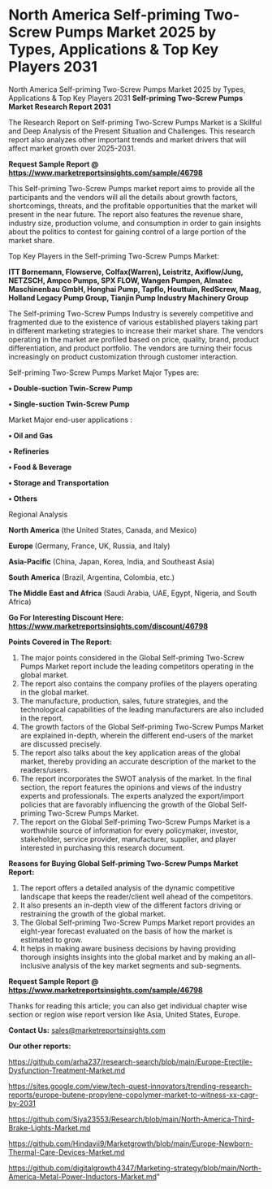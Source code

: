 # North America Self-priming Two-Screw Pumps Market 2025 by Types, Applications & Top Key Players 2031
 North America Self-priming Two-Screw Pumps Market 2025 by Types, Applications & Top Key Players 2031
<strong>Self-priming Two-Screw Pumps Market Research Report 2031</strong>

The Research Report on Self-priming Two-Screw Pumps Market is a Skillful and Deep Analysis of the Present Situation and Challenges. This research report also analyzes other important trends and market drivers that will affect market growth over 2025-2031.

<strong>Request Sample Report @ <a href=https://www.marketreportsinsights.com/sample/46798>https://www.marketreportsinsights.com/sample/46798</a></strong>

This Self-priming Two-Screw Pumps market report aims to provide all the participants and the vendors will all the details about growth factors, shortcomings, threats, and the profitable opportunities that the market will present in the near future. The report also features the revenue share, industry size, production volume, and consumption in order to gain insights about the politics to contest for gaining control of a large portion of the market share.

Top Key Players in the Self-priming Two-Screw Pumps Market:

<strong>ITT Bornemann, Flowserve, Colfax(Warren), Leistritz, Axiflow/Jung, NETZSCH, Ampco Pumps, SPX FLOW, Wangen Pumpen, Almatec Maschinenbau GmbH, Honghai Pump, Tapflo, Houttuin, RedScrew, Maag, Holland Legacy Pump Group, Tianjin Pump Industry Machinery Group</strong>

The Self-priming Two-Screw Pumps Industry is severely competitive and fragmented due to the existence of various established players taking part in different marketing strategies to increase their market share. The vendors operating in the market are profiled based on price, quality, brand, product differentiation, and product portfolio. The vendors are turning their focus increasingly on product customization through customer interaction.

Self-priming Two-Screw Pumps Market Major Types are:

<strong>•  Double-suction Twin-Screw Pump

•  Single-suction Twin-Screw Pump</strong>

Market Major end-user applications :

<strong>•  Oil and Gas

•  Refineries

•  Food & Beverage

•  Storage and Transportation

•  Others</strong>

Regional Analysis

</u><strong><b>North America</b></strong> (the United States, Canada, and Mexico)

<strong><b>Europe </b></strong>(Germany, France, UK, Russia, and Italy)

<strong><b>Asia-Pacific</b></strong> (China, Japan, Korea, India, and Southeast Asia)

<strong><b>South America</b></strong> (Brazil, Argentina, Colombia, etc.)

<strong><b>The Middle East and Africa</b></strong> (Saudi Arabia, UAE, Egypt, Nigeria, and South Africa)

<strong>Go For Interesting Discount Here: <a href=https://www.marketreportsinsights.com/discount/46798>https://www.marketreportsinsights.com/discount/46798</a></strong>

<strong>Points Covered in The Report:</strong>
<ol>
  <li>The major points considered in the Global Self-priming Two-Screw Pumps Market report include the leading competitors operating in the global market.</li>
  <li>The report also contains the company profiles of the players operating in the global market.</li>
  <li>The manufacture, production, sales, future strategies, and the technological capabilities of the leading manufacturers are also included in the report.</li>
  <li>The growth factors of the Global Self-priming Two-Screw Pumps Market are explained in-depth, wherein the different end-users of the market are discussed precisely.</li>
  <li>The report also talks about the key application areas of the global market, thereby providing an accurate description of the market to the readers/users.</li>
  <li>The report incorporates the SWOT analysis of the market. In the final section, the report features the opinions and views of the industry experts and professionals. The experts analyzed the export/import policies that are favorably influencing the growth of the Global Self-priming Two-Screw Pumps Market.</li>
  <li>The report on the Global Self-priming Two-Screw Pumps Market is a worthwhile source of information for every policymaker, investor, stakeholder, service provider, manufacturer, supplier, and player interested in purchasing this research document.</li>
</ol>
<strong>Reasons for Buying Global Self-priming Two-Screw Pumps Market Report:</strong>

<ol>
  <li>The report offers a detailed analysis of the dynamic competitive landscape that keeps the reader/client well ahead of the competitors.</li>
  <li>It also presents an in-depth view of the different factors driving or restraining the growth of the global market.</li>
  <li>The Global Self-priming Two-Screw Pumps Market report provides an eight-year forecast evaluated on the basis of how the market is estimated to grow.</li>
  <li>It helps in making aware business decisions by having providing thorough insights insights into the global market and by making an all-inclusive analysis of the key market segments and sub-segments.</li>
</ol>
<strong>Request Sample Report @ <a href=https://www.marketreportsinsights.com/sample/46798>https://www.marketreportsinsights.com/sample/46798</a></strong>


Thanks for reading this article; you can also get individual chapter wise section or region wise report version like Asia, United States, Europe.

<strong>Contact Us:</strong>
sales@marketreportsinsights.com

<strong>Our other reports:</strong>

<a href=https://github.com/arha237/research-search/blob/main/Europe-Erectile-Dysfunction-Treatment-Market.md>https://github.com/arha237/research-search/blob/main/Europe-Erectile-Dysfunction-Treatment-Market.md</a>

<a href=https://sites.google.com/view/tech-quest-innovators/trending-research-reports/europe-butene-propylene-copolymer-market-to-witness-xx-cagr-by-2031>https://sites.google.com/view/tech-quest-innovators/trending-research-reports/europe-butene-propylene-copolymer-market-to-witness-xx-cagr-by-2031</a>

<a href=https://github.com/Siya23553/Research/blob/main/North-America-Third-Brake-Lights-Market.md>https://github.com/Siya23553/Research/blob/main/North-America-Third-Brake-Lights-Market.md</a>

<a href=https://github.com/Hindavii9/Marketgrowth/blob/main/Europe-Newborn-Thermal-Care-Devices-Market.md>https://github.com/Hindavii9/Marketgrowth/blob/main/Europe-Newborn-Thermal-Care-Devices-Market.md</a>

<a href=https://github.com/digitalgrowth4347/Marketing-strategy/blob/main/North-America-Metal-Power-Inductors-Market.md>https://github.com/digitalgrowth4347/Marketing-strategy/blob/main/North-America-Metal-Power-Inductors-Market.md</a>"
